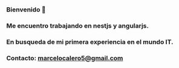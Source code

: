 ### Bienvenido 👋
### Me encuentro trabajando en nestjs y angularjs.
### En busqueda de mi primera experiencia en el mundo IT.
### Contacto: marcelocalero5@gmail.com



